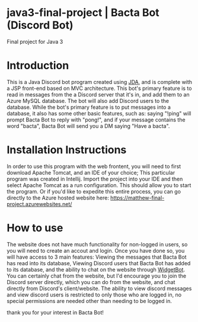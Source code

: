 # java3-final-project | Bacta Bot (Discord Bot)
Final project for Java 3

# Introduction

This is a Java Discord bot program created using [JDA](https://github.com/DV8FromTheWorld/JDA), and is complete with a JSP front-end based on MVC architecture. This bot's primary feature is to read in
messages from the a Discord server that it's in, and add them to an Azure MySQL database. The bot will also add Discord users to the database.
While the bot's primary feature is to put messages into a database, it also has some other basic features, such as: saying "!ping" will prompt
Bacta Bot to reply with "pong!", and if your message contains the word "bacta", Bacta Bot will send you a DM saying "Have a bacta".

# Installation Instructions

In order to use this program with the web frontent, you will need to first download Apache Tomcat, and an IDE of your choice;
This particular program was created in Intellij. Import the project into your IDE and then select Apache Tomcat as a run configuration. 
This should allow you to start the program. Or if you'd like to expedite this entire process, you can go directly to the Azure hosted website here: https://matthew-final-project.azurewebsites.net/ 

# How to use

The website does not have much functionality for non-logged in users, so you will need to create an accout and login.
Once you have done so, you will have access to 3 main features: Viewing the messages that Bacta Bot has read into its database, Viewing Discord users that
Bacta Bot has added to its database, and the ability to chat on the website through [WidgetBot](https://widgetbot.io/). You can certainly chat from the
website, but I'd encourage you to join the Discord server directly, which you can do from the website, and chat directly from Discord's client/website. 
The ability to view discord messages and view discord users is restricted to only those who are logged in, no special permissions are needed other than 
needing to be logged in.

thank you for your interest in Bacta Bot!
